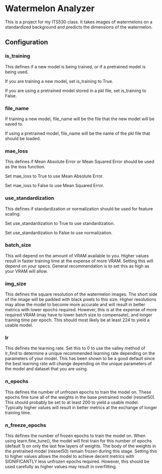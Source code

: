 # Watermelon Analyzer
This is a project for my ITS530 class. It takes images of watermelons on a standardized background and predicts the dimensions of the watermelon.

## Configuration
### is_training
This defines if a new model is being trained, or if a pretrained model is being used.

If you are training a new model, set is_training to True.

If you are using a pretrained model stored in a pkl file, set is_training to False.

### file_name
If training a new model, file_name will be the file that the new model will be saved to.

If using a pretrained model, file_name will be the name of the pkl file that should be loaded.

### mae_loss
This defines if Mean Absolute Error or Mean Squared Error should be used as the loss function.

Set mae_loss to True to use Mean Absolute Error.

Set mae_loss to False to use Mean Squared Error.

### use_standardization
This defines if standardization or normalization should be used for feature scaling.

Set use_standardization to True to use standardization.

Set use_standardization to False to use normalization.

### batch_size
This will depend on the amount of VRAM available to you. Higher values result in faster training time at the expense of more VRAM. Setting this will depend on your specs. General recommendation is to set this as high as your VRAM will allow.

### img_size
This defines the square resolution of the watermelon images. The short side of the image will be padded with black pixels to this size. Higher resolutions may allow the model to become more accurate and will result in better metrics with lower epochs required. However, this is at the expense of more required VRAM (may have to lower batch size to compensate), and longer training time per epoch. This should most likely be at least 224 to yield a usable model.

### lr
This defines the learning rate. Set this to 0 to use the valley method of lr_find to determine a unique recommended learning rate depending on the parameters of your model. This has been shown to be a good default since the best learning rate will change depending on the unique parameters of the model and dataset that you are using.

### n_epochs
This defines the number of unfrozen epochs to train the model on. These epochs fine tune all of the weights in the base pretrained model (resnet50). This should probably be set to at least 200 to yield a usable model. Typically higher values will result in better metrics at the exchange of longer training time.

### n_freeze_epochs
This defines the number of frozen epochs to train the model on. When using learn.fine_tune(), the model will first train for this number of epochs (default 1) on only the last few layers of weights. The body of the weights in the pretrained model (resnet50) remain frozen during this stage. Setting this to higher values allows the model to achieve decent metrics with SIGNIFICANTLY less unfrozen epochs required. However, this should be used carefully as higher values may result in overfitting.
